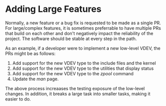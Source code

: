 # Adding Large Features

Normally, a new feature or a bug fix is requested to be made as a single PR.  For large/complex features, it is sometimes preferrable to have multiple PRs that build on each other and don't negatively impact the reliability of the project.  The software should be stable at every step in the path.

As an example, if a developer were to implement a new low-level VDEV, the PRs might be as follows:
1.  Add support for the new VDEV type to the include files and the kernel
1.  Add support for the new VDEV type to the utilities that display status
1.  Add support for the new VDEV type to the *zpool* command
1.  Update the *man* page.

The above process increaases the testing exposure of the low-level changes.  In addition, it breaks a large task into smaller tasks, making it easier to do.
